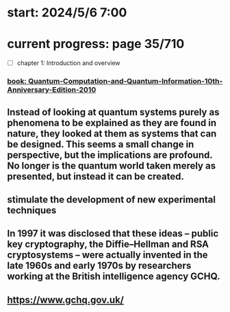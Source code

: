 # start: 2024/5/6 7:00

# current progress: page 35/710
- [ ] chapter 1: Introduction and overview

### [book: Quantum-Computation-and-Quantum-Information-10th-Anniversary-Edition-2010](https://profmcruz.files.wordpress.com/2017/08/quantum-computation-and-quantum-information-nielsen-chuang.pdf)


## Instead of looking at quantum systems purely as phenomena to be explained as they are found in nature, they looked at them as systems that can be designed. This seems a small change in perspective, but the implications are profound. No longer is the quantum world taken merely as presented, but instead it can be created.
## stimulate the development of new experimental techniques
## In 1997 it was disclosed that these ideas – public key cryptography, the Diffie–Hellman and RSA cryptosystems – were actually invented in the late 1960s and early 1970s by researchers working at the British intelligence agency GCHQ.
## https://www.gchq.gov.uk/
